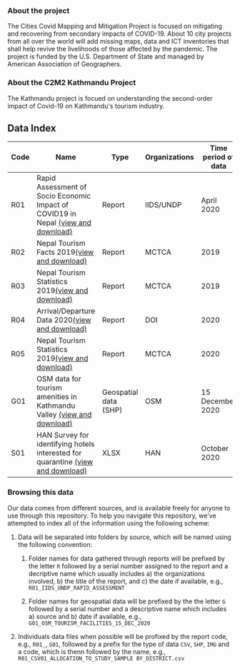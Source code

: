 
### About the project

The Cities Covid Mapping and Mitigation Project is  focused on mitigating and recovering from secondary impacts of COVID-19. About 10 city projects from all over the world will add missing maps, data and ICT inventories that shall help revive the livelihoods of those affected by the pandemic. The project is funded by the U.S. Department of State and managed by American Association of Geographers.

### About the C2M2 Kathmandu Project

The Kathmandu project is focued on understanding the second-order impact of Covid-19 on Kathmandu's tourism industry.

## Data Index

| Code | Name                                                                                                                                                                                                  | Type                  | Organizations | Time period of data | Notes                                                                                                      |
|------|-------------------------------------------------------------------------------------------------------------------------------------------------------------------------------------------------------|-----------------------|---------------|---------------------|------------------------------------------------------------------------------------------------------------|
| R01  | Rapid Assessment of Socio Economic Impact of COVID19 in Nepal [(view and download)](https://github.com/c2m2-asia/kathmandu-hub-data/tree/main/reports/R01_IIDS_UNDP_RAPID_ASSESSMENT_APR_2020/tables) | Report                | IIDS/UNDP     | April 2020          |                                                                                                            |
| R02  | Nepal Tourism Facts 2019[(view and download)](https://github.com/c2m2-asia/kathmandu-hub-data/tree/main/reports/R02_MCTCA_NEPAL_TOURISM_FACTS_2019/tables)                                            | Report                | MCTCA         | 2019                |                                                                                                            |
| R03  | Nepal Tourism Statistics 2019[(view and download)](https://github.com/c2m2-asia/kathmandu-hub-data/tree/main/reports/R03_MCTCA_NEPAL_TOURISM_STATISTICS_2019/tables)                                  | Report                | MCTCA         | 2019                |                                                                                                            |
| R04  | Arrival/Departure Data 2020[(view and download)](https://github.com/c2m2-asia/kathmandu-hub-data/tree/main/reports/R04_DOI_ARRIVAL_DEPARTURE_2020/tables)                                             | Report                | DOI           | 2020                |                                                                                                            |
| R05  | Nepal Tourism Statistics 2019[(view and download)](https://github.com/c2m2-asia/kathmandu-data/tree/main/reports/R05_MCTCA_NEPAL_TOURISM_STATISTICS_2020)                                             | Report                | MCTCA           | 2020                |                                                                                                            |
| G01  | OSM data for tourism amenities in Kathmandu Valley [(view and download)](https://github.com/c2m2-asia/kathmandu-hub-data/tree/main/shapefiles/G01_OSM_TOURISM_FACILITIES_15_DEC_2020)                 | Geospatial data (SHP) | OSM           | 15 December 2020    | Generated interactive maps for [hotels](http://bit.ly/2JXPdYk) and [tour operators](http://bit.ly/2Lnzxhf) |
| S01  | HAN Survey for identifying hotels interested for quarantine [(view and download)](https://github.com/c2m2-asia/kathmandu-hub-data/tree/main/surveys/S01_HAN_QUARANTINE_INTERESTED_HOTELS)             | XLSX                  | HAN           | October 2020        | [View map](https://bit.ly/2MtcX7y)                                                                         |

### Browsing this data

Our data comes from different sources, and is available freely for anyone to use through this repository. To help you navigate this repository, we've attempted to index all of the information using the following scheme:

1. Data will be separated into folders by source, which will be named using the following convention:

    1. Folder names for data gathered through reports will be prefixed by the letter `R` followed by a serial number assigned to the report and a decriptive name which usually includes a) the organizations involved, b) the title of the report, and c) the date if available, e.g., `R01_IIDS_UNDP_RAPID_ASSESSMENT`

    2. Folder names for geospatial data will be prefixed by the the letter `G` followed by a serial number and a descriptive name which includes a) source and b) date if available, e.g., `G01_OSM_TOURISM_FACILITIES_15_DEC_2020`

2. Individuals data files when possible will be profixed by the report code, e.g., `R01_`, `G01`, followed by a prefix for the type of data `CSV`, `SHP`, `IMG` and a code, which is thenn followed by the name, e.g., `R01_CSV01_ALLOCATION_TO_STUDY_SAMPLE BY_DISTRICT.csv`
